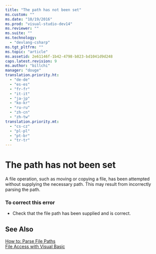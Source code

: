 ```yaml
---
title: "The path has not been set"
ms.custom: ""
ms.date: "10/19/2016"
ms.prod: "visual-studio-dev14"
ms.reviewer: ""
ms.suite: ""
ms.technology: 
  - "devlang-csharp"
ms.tgt_pltfrm: ""
ms.topic: "article"
ms.assetid: 2e61146f-1b42-4798-b823-bd1041d9d248
caps.latest.revision: 9
ms.author: "billchi"
manager: "douge"
translation.priority.ht: 
  - "de-de"
  - "es-es"
  - "fr-fr"
  - "it-it"
  - "ja-jp"
  - "ko-kr"
  - "ru-ru"
  - "zh-cn"
  - "zh-tw"
translation.priority.mt: 
  - "cs-cz"
  - "pl-pl"
  - "pt-br"
  - "tr-tr"
---
```

# The path has not been set
A file operation, such as moving or copying a file, has been attempted without supplying the necessary path. This may result from incorrectly parsing the path.  
  
### To correct this error  
  
-   Check that the file path has been supplied and is correct.  
  
## See Also  
 [How to: Parse File Paths](../Topic/How%20to:%20Parse%20File%20Paths%20in%20Visual%20Basic.md)   
 [File Access with Visual Basic](../Topic/File%20Access%20with%20Visual%20Basic.md)